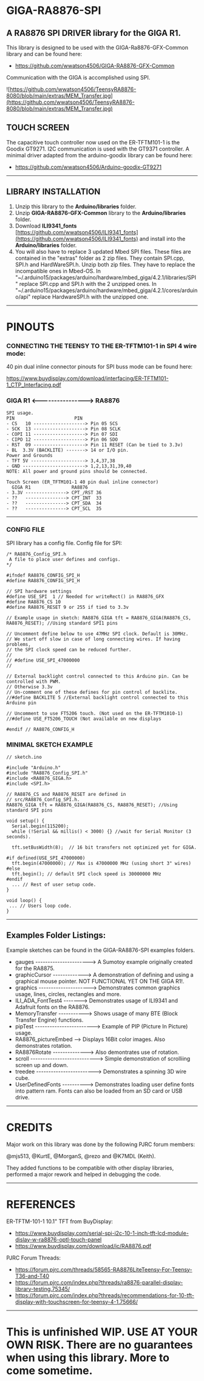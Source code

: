 # GIGA-RA8876-SPI
## A RA8876 SPI DRIVER  library for the GIGA R1.

This library is designed to be used with the GIGA-Ra8876-GFX-Common library and can be found here:
- https://github.com/wwatson4506/GIGA-RA8876-GFX-Common

Communication with the GIGA is accomplished using SPI.

![https://github.com/wwatson4506/TeensyRA8876-8080/blob/main/extras/MEM_Transfer.jpg](https://github.com/wwatson4506/TeensyRA8876-8080/blob/main/extras/MEM_Transfer.jpg)

## TOUCH SCREEN
The capacitive touch controller now used on the ER-TFTM101-1 is the Goodix GT9271. I2C communication is used with the GT9371 controller.
A minimal driver adapted from the arduino-goodix library can be found here: 
- https://github.com/wwatson4506/Arduino-goodix-GT9271
***

## LIBRARY INSTALLATION
1. Unzip this library to the **Arduino/libraries** folder.
2. Unzip **GIGA-RA8876-GFX-Common**  library to the **Arduino/libraries** folder.
3. Download **ILI9341_fonts** [https://github.com/wwatson4506/ILI9341_fonts](https://github.com/wwatson4506/ILI9341_fonts) and install into the **Arduino/libraries** folder.
4. You will also have to replace 3 updated Mbed SPI files. These files are contained in the "extras" folder as 2 zip files.
   They contain SPI.cpp, SPI.h and HardWareSPI.h. Unzip both zip files. They have to replace the incompatible ones in Mbed-OS.
   In "~/.arduino15/packages/arduino/hardware/mbed_giga/4.2.1/libraries/SPI" replace SPI.cpp and SPI.h with the 2 unzipped ones.
   In "~/.arduino15/packages/arduino/hardware/mbed_giga/4.2.1/cores/arduino/api" replace HardwareSPI.h with the unzipped one.
***

# PINOUTS

### CONNECTING THE TEENSY TO THE ER-TFTM101-1 in SPI 4 wire  mode:
40 pin dual inline connector pinouts for SPI buss mode can be found here:

https://www.buydisplay.com/download/interfacing/ER-TFTM101-1_CTP_Interfacing.pdf

### GIGA R1 <----------------> RA8876
```
SPI usage.
PIN                      PIN
- CS   10 -------------------> Pin 05 SCS
- SCK  13 -------------------> Pin 08 SCLK
- COPI 11 -------------------> Pin 07 SDI
- CIPO 12 -------------------> Pin 06 SDO
- RST  09 -------------------> Pin 11 RESET (Can be tied to 3.3v)
- BL  3.3V (BACKLITE) -------> 14 or I/O pin.
Power and Grounds
- TFT 5V --------------------> 3,4,37,38
- GND -----------------------> 1,2,13,31,39,40
NOTE: All power and ground pins should be connected.

Touch Screen (ER_TFTM101-1 40 pin dual inline connector)
  GIGA R1               RA8876
- 3.3V ---------------> CPT_/RST 36
- ??   ---------------> CPT_INT  33
- ??   ---------------> CPT_SDA  34
- ??   ---------------> CPT_SCL  35

```
***
### CONFIG FILE
SPI library has a config file.
Config file for SPI:
```
/* RA8876_Config_SPI.h
 A file to place user defines and configs.
*/

#ifndef RA8876_CONFIG_SPI_H
#define RA8876_CONFIG_SPI_H

// SPI hardware settings
#define USE_SPI  1 // Needed for writeRect() in RA8876_GFX
#define RA8876_CS 10
#define RA8876_RESET 9 or 255 if tied to 3.3v

// Example usage in sketch: RA8876_GIGA tft = RA8876_GIGA(RA8876_CS, RA8876_RESET); //Using standard SPI1 pins

// Uncomment define below to use 47MHz SPI clock. Default is 30MHz.
// We start off slow in case of long connecting wires. If having problems,
// the SPI clock speed can be reduced further.
//
// #define USE_SPI_47000000
//

// External backlight control connected to this Arduino pin. Can be controlled with PWM.
// Otherwise 3.3v
// Un-comment one of these defines for pin control of backlite.
//#define BACKLITE 5 //External backlight control connected to this Arduino pin

// Uncomment to use FT5206 touch. (Not used on the ER-TFTM1010-1)
//#define USE_FT5206_TOUCH (Not available on new displays

#endif // RA8876_CONFIG_H
```

### MINIMAL SKETCH EXAMPLE
```
// sketch.ino

#include "Arduino.h"
#include "RA8876_Config_SPI.h"
#include <RA8876_GIGA.h>
#include <SPI.h>

// RA8876_CS and RA8876_RESET are defined in
// src/RA8876_Config_SPI.h.
RA8876_GIGA tft = RA8876_GIGA(RA8876_CS, RA8876_RESET); //Using standard SPI pins

void setup() {
  Serial.begin(115200);
  while (!Serial && millis() < 3000) {} //wait for Serial Monitor (3 seconds).

  tft.setBusWidth(8);  // 16 bit transfers not optimized yet for GIGA.

#if defined(USE_SPI_47000000)
  tft.begin(47000000); // Max is 47000000 MHz (using short 3" wires)
#else
  tft.begin(); // default SPI clock speed is 30000000 MHz 
#endif
  ... // Rest of user setup code.
}

void loop() {
 ... // Users loop code.
}

```

***

## Examples Folder Listings:

Example sketches can be found in the GIGA-RA8876-SPI examples folders.

- gauges  ---------------------->  A Sumotoy example originally created for the RA8875.
- graphicCursor ------------->  A demonstration of defining and using a graphical mouse pointer. NOT FUNCTIONAL YET ON THE GIGA R1!.
- graphics --------------------->  Demonstrates common graphics usage, lines, circles, rectangles and more.
- ILI_ADA_FontTest4 -------> Demonstrates usage of ILI9341 and Adafruit fonts on the RA8876.
- MemoryTransfer -----------> Shows usage of many BTE (Block Transfer Engine) functions.
- pipTest ------------------------> Example of PIP (Picture In Picture) usage.
- RA8876_pictureEmbed --> Displays 16Bit color images. Also demonstrates rotation.
- RA8876Rotate --------------> Also demontrates use of rotation.
- scroll ---------------------------> Simple demonstration of scrolliing screen up and down.
- treedee ------------------------> Demonstrates a spinning 3D wire cube.
- UserDefinedFonts ----------> Demonstrates loading  user define fonts into pattern ram.   Fonts can also be loaded from an SD card or USB drive.


***
# CREDITS
Major work on this library was done by the following PJRC forum members:

@mjs513, @KurtE, @MorganS, @rezo and @K7MDL (Keith).

They added functions to be compatible with other display libraries, performed a major rework and helped in debugging the code.

***

# REFERENCES
ER-TFTM-101-1 10.1" TFT from BuyDisplay:
- https://www.buydisplay.com/serial-spi-i2c-10-1-inch-tft-lcd-module-dislay-w-ra8876-optl-touch-panel
- https://www.buydisplay.com/download/ic/RA8876.pdf

PJRC Forum Threads:
- https://forum.pjrc.com/threads/58565-RA8876LiteTeensy-For-Teensy-T36-and-T40
- https://forum.pjrc.com/index.php?threads/ra8876-parallel-display-library-testing.75345/
- https://forum.pjrc.com/index.php?threads/recommendations-for-10-tft-display-with-touchscreen-for-teensy-4-1.75666/
***

# This is unfinished WIP.   USE AT YOUR OWN RISK.  There are no guarantees when using this library. More to come sometime.

